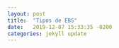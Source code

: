 ```yaml
---
layout: post
title:  "Tipos de EBS"
date:   2019-12-07 15:33:35 -0200
categories: jekyll update
---
```

